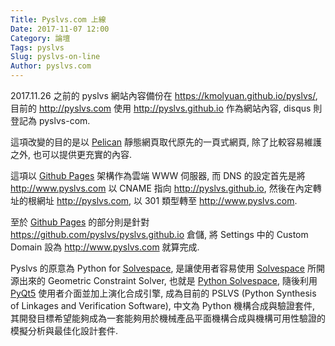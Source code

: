 ```yaml
---
Title: Pyslvs.com 上線
Date: 2017-11-07 12:00
Category: 論壇
Tags: pyslvs
Slug: pyslvs-on-line
Author: pyslvs.com
---
```


2017.11.26 之前的 pyslvs 網站內容備份在 <https://kmolyuan.github.io/pyslvs/>, 目前的 <http://pyslvs.com> 使用 <http://pyslvs.github.io> 作為網站內容, disqus 則登記為 pyslvs-com.

<!-- PELICAN_END_SUMMARY -->

這項改變的目的是以 [Pelican] 靜態網頁取代原先的一頁式網頁, 除了比較容易維護之外, 也可以提供更充實的內容.

這項以 [Github Pages] 架構作為雲端 WWW 伺服器, 而 DNS 的設定首先是將 <http://www.pyslvs.com> 以 CNAME 指向 <http://pyslvs.github.io>, 然後在內定轉址的根網址 <http://pyslvs.com>, 以 301 類型轉至 <http://www.pyslvs.com>.

至於 [Github Pages] 的部分則是針對 <https://github.com/pyslvs/pyslvs.github.io> 倉儲, 將 Settings 中的 Custom Domain 設為 <http://www.pyslvs.com> 就算完成.

Pyslvs 的原意為 Python for [Solvespace], 是讓使用者容易使用 [Solvespace] 所開源出來的 Geometric Constraint Solver, 也就是 [Python Solvespace], 隨後利用 [PyQt5] 使用者介面並加上演化合成引擎, 成為目前的 PSLVS (Python Synthesis of Linkages and Verification Software), 中文為 Python 機構合成與驗證套件, 其開發目標希望能夠成為一套能夠用於機械產品平面機構合成與機構可用性驗證的模擬分析與最佳化設計套件.

[Solvespace]: http://solvespace.com
[Python Solvespace]: https://github.com/KmolYuan/python-solvespace
[PyQt5]: https://www.riverbankcomputing.com/software/pyqt/download5
[Pelican]: https://github.com/getpelican/pelican
[Github Pages]: https://pages.github.com/


